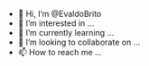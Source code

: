- 👋 Hi, I’m @EvaldoBrito
- 👀 I’m interested in ...
- 🌱 I’m currently learning ...
- 💞️ I’m looking to collaborate on ...
- 📫 How to reach me ...

<!---
EvaldoBrito/EvaldoBrito is a ✨ special ✨ repository because its `README.md` (this file) appears on your GitHub profile.
You can click the Preview link to take a look at your changes.
--->
